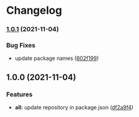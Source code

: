 # Changelog

### [1.0.1](https://www.github.com/animeapis/api-nodejs-client/compare/credentials-v1.0.0...credentials-v1.0.1) (2021-11-04)


### Bug Fixes

* update package names ([602f199](https://www.github.com/animeapis/api-nodejs-client/commit/602f1995733d9d1cf56d49477234928377abc068))

## 1.0.0 (2021-11-04)


### Features

* **all:** update repository in package.json ([df2a9f4](https://www.github.com/animeapis/api-nodejs-client/commit/df2a9f4e1a0f39cee3fb88929f1e775889f21063))
